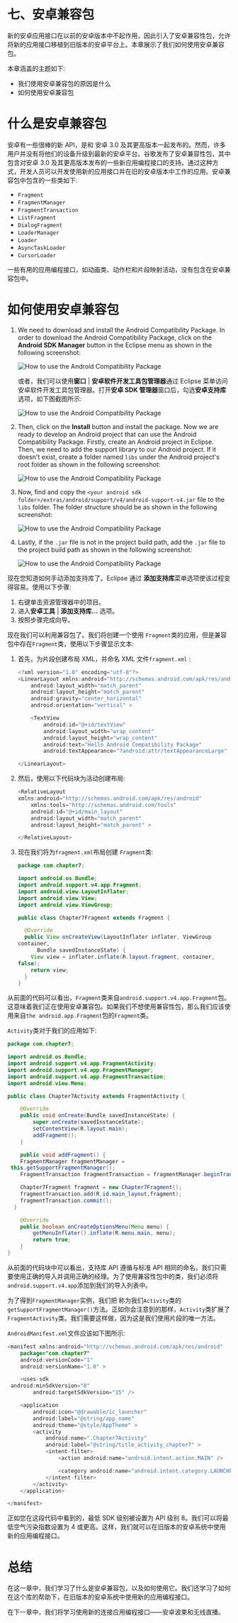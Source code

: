 # 七、安卓兼容包

新的安卓应用接口在以前的安卓版本中不起作用，因此引入了安卓兼容性包，允许将新的应用接口移植到旧版本的安卓平台上。本章展示了我们如何使用安卓兼容包。

本章涵盖的主题如下:

*   我们使用安卓兼容包的原因是什么
*   如何使用安卓兼容包

# 什么是安卓兼容包

安卓有一些很棒的新 API，是和 安卓 3.0 及其更高版本一起发布的。然而，许多用户并没有将他们的设备升级到最新的安卓平台。谷歌发布了安卓兼容性包，其中包含对安卓 3.0 及其更高版本发布的一些新应用编程接口的支持。通过这种方式，开发人员可以开发使用新的应用接口并在旧的安卓版本中工作的应用。安卓兼容包中包含的一些类如下:

*   `Fragment`
*   `FragmentManager`
*   `FragmentTransaction`
*   `ListFragment`
*   `DialogFragment`
*   `LoaderManager`
*   `Loader`
*   `AsyncTaskLoader`
*   `CursorLoader`

一些有用的应用编程接口，如动画类、动作栏和片段映射活动，没有包含在安卓兼容包中。

# 如何使用安卓兼容包

1.  We need to download and install the Android Compatibility Package. In order to download the Android Compatibility Package, click on the **Android SDK Manager** button in the Eclipse menu as shown in the following screenshot:

    ![How to use the Android Compatibility Package](img/9526_07_01.jpg)

    或者，我们可以使用**窗口** | **安卓软件开发工具包管理器**通过 Eclipse 菜单访问安卓软件开发工具包管理器。打开**安卓 SDK 管理器**窗口后，勾选**安卓支持库**选项，如下图截图所示:

    ![How to use the Android Compatibility Package](img/9526_07_02.jpg)

2.  Then, click on the **Install** button and install the package. Now we are ready to develop an Android project that can use the Android Compatibility Package. Firstly, create an Android project in Eclipse. Then, we need to add the support library to our Android project. If it doesn't exist, create a folder named `libs` under the Android project's root folder as shown in the following screenshot:

    ![How to use the Android Compatibility Package](img/9526_07_03.jpg)

3.  Now, find and copy the `<your android sdk folder>/extras/android/support/v4/android-support-v4.jar` file to the `libs` folder. The folder structure should be as shown in the following screenshot:

    ![How to use the Android Compatibility Package](img/9526_07_04.jpg)

4.  Lastly, if the `.jar` file is not in the project build path, add the `.jar` file to the project build path as shown in the following screenshot:

    ![How to use the Android Compatibility Package](img/9526_07_05.jpg)

现在您知道如何手动添加支持库了。Eclipse 通过 **添加支持库**菜单选项使该过程变得容易。使用以下步骤:

1.  右键单击资源管理器中的项目。
2.  进入**安卓工具** | **添加支持库…** 选项。
3.  按照步骤完成向导。

现在我们可以利用兼容包了。我们将创建一个使用 `Fragment`类的应用，但是兼容包中存在`Fragment`类，使用以下步骤显示文本:

1.  首先，为片段创建布局 XML，并命名 XML 文件`fragment.xml` :

    ```java
    <?xml version="1.0" encoding="utf-8"?>
    <LinearLayout xmlns:android="http://schemas.android.com/apk/res/android"
        android:layout_width="match_parent"
        android:layout_height="match_parent"
        android:gravity="center_horizontal"
        android:orientation="vertical" >

        <TextView
            android:id="@+id/textView"
            android:layout_width="wrap_content"
            android:layout_height="wrap_content"
            android:text="Hello Android Compatibility Package"
            android:textAppearance="?android:attr/textAppearanceLarge" />

    </LinearLayout>
    ```

2.  然后，使用以下代码块为活动创建布局:

    ```java
    <RelativeLayout 
    xmlns:android="http://schemas.android.com/apk/res/android"
        xmlns:tools="http://schemas.android.com/tools"
        android:id="@+id/main_layout"
        android:layout_width="match_parent"
        android:layout_height="match_parent" >

    </RelativeLayout>
    ```

3.  现在我们将为`fragment.xml`布局创建 `Fragment`类:

    ```java
    package com.chapter7;

    import android.os.Bundle;
    import android.support.v4.app.Fragment;
    import android.view.LayoutInflater;
    import android.view.View;
    import android.view.ViewGroup;

    public class Chapter7Fragment extends Fragment {

      @Override
      public View onCreateView(LayoutInflater inflater, ViewGroup 
    container,
          Bundle savedInstanceState) {
        View view = inflater.inflate(R.layout.fragment, container, 
    false);
        return view;
      }
    }
    ```

从前面的代码可以看出，`Fragment`类来自`android.support.v4.app.Fragment`包。这意味着我们正在使用安卓兼容包。如果我们不想使用兼容性包，那么我们应该使用来自`the android.app.Fragment`包的`Fragment`类。

`Activity`类对于我们的应用如下:

```java
package com.chapter7;

import android.os.Bundle;
import android.support.v4.app.FragmentActivity;
import android.support.v4.app.FragmentManager;
import android.support.v4.app.FragmentTransaction;
import android.view.Menu;

public class Chapter7Activity extends FragmentActivity {

    @Override
    public void onCreate(Bundle savedInstanceState) {
        super.onCreate(savedInstanceState);
        setContentView(R.layout.main);
        addFragment();
    }

    public void addFragment() {
    FragmentManager fragmentManager = 
 this.getSupportFragmentManager();
    FragmentTransaction fragmentTransaction = fragmentManager.beginTransaction();

    Chapter7Fragment fragment = new Chapter7Fragment();
    fragmentTransaction.add(R.id.main_layout,fragment);
    fragmentTransaction.commit();
  }

    @Override
    public boolean onCreateOptionsMenu(Menu menu) {
        getMenuInflater().inflate(R.menu.main, menu);
        return true;
    }
}
```

从前面的代码块中可以看出，支持库 API 遵循与标准 API 相同的命名。我们只需要使用正确的导入并调用正确的经理。为了使用兼容性包中的类，我们必须将`android.support.v4.app`添加到我们的导入列表中。

为了得到`FragmentManager`实例，我们把 称为我们`Activity`类的`getSupportFragmentManager()`方法。正如你会注意到的那样，`Activity`类扩展了 `FragmentActivity`类。我们需要这样做，因为这是我们使用片段的唯一方法。

`AndroidManifest.xml`文件应该如下图所示:

```java
<manifest xmlns:android="http://schemas.android.com/apk/res/android"
    package="com.chapter7"
    android:versionCode="1"
    android:versionName="1.0" >

    <uses-sdk
 android:minSdkVersion="8"
        android:targetSdkVersion="15" />

    <application
        android:icon="@drawable/ic_launcher"
        android:label="@string/app_name"
        android:theme="@style/AppTheme" >
        <activity
            android:name=".Chapter7Activity"
            android:label="@string/title_activity_chapter7" >
            <intent-filter>
                <action android:name="android.intent.action.MAIN" />

                <category android:name="android.intent.category.LAUNCHER" />
            </intent-filter>
        </activity>
    </application>

</manifest>
```

正如您在这段代码中看到的，最低 SDK 级别被设置为 API 级别 8。我们可以将最低空气污染指数设置为 4 或更高。这样，我们就可以在旧版本的安卓系统中使用新的应用编程接口。

# 总结

在这一章中，我们学习了什么是安卓兼容包，以及如何使用它。我们还学习了如何在这个库的帮助下，在旧版本的安卓系统中使用新的应用编程接口。

在下一章中，我们将学习使用新的连接应用编程接口——安卓波束和无线直播。